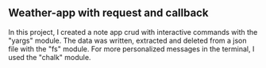 ## Weather-app with request and callback

In this project, I created a note app crud with interactive commands with the "yargs" module. 
The data was written, extracted and deleted from a json file with the "fs" module.
For more personalized messages in the terminal, I used the "chalk" module.